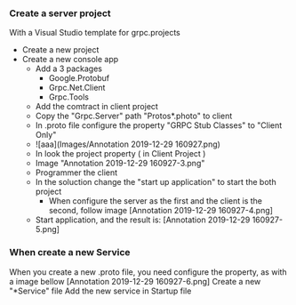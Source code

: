 ### Create a server project

With a Visual Studio template for grpc.projects

 - Create a new project	
 - Create a new console app 
   - Add a 3 packages
     - Google.Protobuf
	 - Grpc.Net.Client
	 - Grpc.Tools
	- Add the comtract in client project
	- Copy the "Grpc.Server" path "Protos\*.photo" to client
	- In .proto file configure the property "GRPC Stub Classes" to "Client Only"
	- ![aaa](Images/Annotation 2019-12-29 160927.png)
	- In look the project property ( in Client Project )
	- Image "Annotation 2019-12-29 160927-3.png"
	- Programmer the client
	- In the soluction change the "start up application" to start the both project
		- When configure the server as the first and the client is the second, follow image
		[Annotation 2019-12-29 160927-4.png]
	- Start application, and the result is:
	[Annotation 2019-12-29 160927-5.png]

### When create a new Service	
When you create a new .proto file, you need configure the property, as with a image bellow
[Annotation 2019-12-29 160927-6.png]
Create a new "*Service" file
Add the new service in Startup file